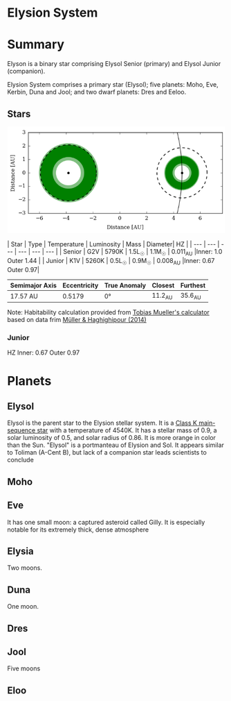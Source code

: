 # Elysion System

# Summary

Elyson is a binary star comprising Elysol Senior (primary) and Elysol Junior (companion).



Elysion System comprises a primary star (Elysol); five planets: Moho, Eve, Kerbin, Duna and Jool; and two dwarf planets: Dres and Eeloo.

## Stars

![Elysion System with Habitability Zones](/images/elysion-system.png)

| Star | Type | Temperature | Luminosity | Mass | Diameter| HZ |
| --- | --- | --- | --- | --- | --- |
| Senior | G2V | 5790K | 1.5L<sub>☉</sub> | 1.1M<sub>☉</sub>  | 0.011<sub>AU</sub> |Inner: 1.0	Outer 1.44 |
| Junior | K1V | 5260K | 0.5L<sub>☉</sub> | 0.9M<sub>☉</sub>  | 0.008<sub>AU</sub> |Inner: 0.67	Outer 0.97|


| Semimajor Axis | Eccentricity | True Anomaly | Closest | Furthest |
| --- | --- | --- | --- | --- |
| 17.57 AU | 0.5179 | 0° | 11.2<sub>AU</sub> | 35.6<sub>AU</sub> |

Note: Habitability calculation provided from [Tobias Mueller's calculator](http://astro.twam.info/hz/) based on data frim [Müller & Haghighipour (2014)](http://dx.doi.org/10.1088/0004-637X/782/1/26)


### Junior

HZ Inner: 0.67	Outer 0.97

# Planets

## Elysol

Elysol is the parent star to the Elysion stellar system. It is a [Class K main-sequence star](https://en.wikipedia.org/wiki/K-type_main-sequence_star) with a temperature of 4540K. It has a stellar mass of  0.9, a solar luminosity of 0.5, and solar radius of 0.86. It is more orange in color than the Sun. "Elysol" is a portmanteau of Elysion and Sol. It appears similar to Toliman (A-Cent B), but lack of a companion star leads scientists to conclude

## Moho

## Eve

It has one small moon: a captured asteroid called Gilly. It is especially notable for its extremely thick, dense atmosphere

## Elysia

Two moons.

## Duna

One moon.

## Dres


## Jool

Five moons

## Eloo
